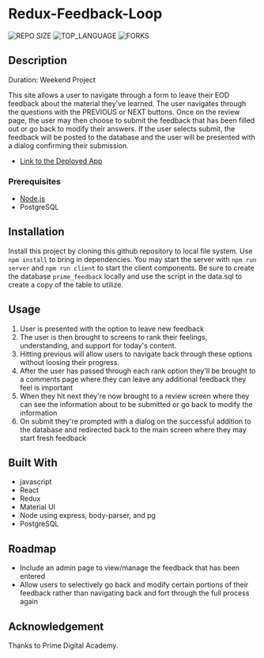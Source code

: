# Redux-Feedback-Loop
![REPO SIZE](https://img.shields.io/github/repo-size/ayriela/redux-feedback-loop.svg?style=flat-square)
![TOP_LANGUAGE](https://img.shields.io/github/languages/top/ayriela/redux-feedback-loop.svg?style=flat-square)
![FORKS](https://img.shields.io/github/forks/ayriela/redux-feedback-loop.svg?style=social)


## Description
Duration: Weekend Project 

This site allows a user to navigate through a form to leave their EOD feedback about the material they've learned. The user navigates through the questions with the PREVIOUS or NEXT buttons. Once on the review page, the user may then choose to submit the feedback that has been filled out or go back to modify their answers. If the user selects submit, the feedback will be posted to the database and the user will be presented with a dialog confirming their submission. 

- [Link to the Deployed App](https://daily-feedback.herokuapp.com/#/)

### Prerequisites
- [Node.js](https://nodejs.org/en/)
- PostgreSQL

## Installation 

Install this project by cloning this github repository to local file system. Use `npm install` to bring in dependencies.  You may start the server with `npm run server` and `npm run client` to start the client components.  Be sure to create the database `prime_feedback` locally and use the script in the data.sql to create a copy of the table to utilize. 

## Usage
1. User is presented with the option to leave new feedback
2. The user is then brought to screens to rank their feelings, understanding, and support for today's content.
3. Hitting previous will allow users to navigate back through these options without loosing their progress. 
4. After the user has passed through each rank option they'll be brought to a comments page where they can leave any additional feedback they feel is important
5. When they hit next they're now brought to a review screen where they can see the information about to be submitted or go back to modify the information
6. On submit they're prompted with a dialog on the successful addition to the database and redirected back to the main screen where they may start fresh feedback


## Built With

- javascript 
- React
- Redux
- Material UI
- Node using express, body-parser, and pg
- PostgreSQL


## Roadmap
- Include an admin page to view/manage the feedback that has been entered
- Allow users to selectively go back and modify certain portions of their feedback rather than navigating back and fort through the full process again


## Acknowledgement
Thanks to Prime Digital Academy. 
